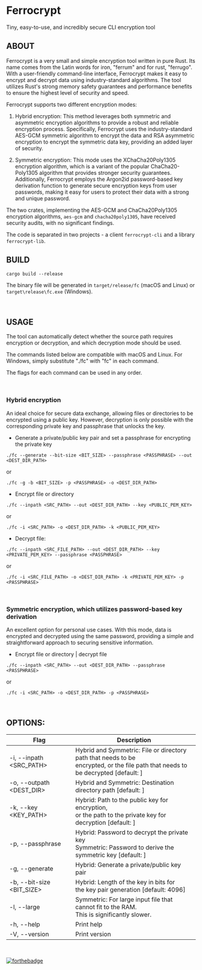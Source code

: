 # Ferrocrypt

Tiny, easy-to-use, and incredibly secure CLI encryption tool

## ABOUT

Ferrocrypt is a very small and simple encryption tool written in pure Rust.
Its name comes from the Latin words for iron, "ferrum" and for rust, "ferrugo".
With a user-friendly command-line interface, Ferrocrypt makes it easy
to encrypt and decrypt data using industry-standard algorithms.
The tool utilizes Rust's strong memory safety guarantees and performance benefits
to ensure the highest level of security and speed.

Ferrocrypt supports two different encryption modes:

1. Hybrid encryption: This method leverages both symmetric and asymmetric encryption algorithms
   to provide a robust and reliable encryption process.
   Specifically, Ferrocrypt uses the industry-standard AES-GCM symmetric algorithm to encrypt the data
   and RSA asymmetric encryption to encrypt the symmetric data key,
   providing an added layer of security.

2. Symmetric encryption: This mode uses the XChaCha20Poly1305 encryption algorithm,
   which is a variant of the popular ChaCha20-Poly1305 algorithm that provides stronger
   security guarantees.
   Additionally, Ferrocrypt employs the Argon2id password-based key derivation function
   to generate secure encryption keys from user passwords,
   making it easy for users to protect their data with a strong and unique password.

The two crates, implementing the AES-GCM and ChaCha20Poly1305 encryption algorithms,
`aes-gcm` and `chacha20poly1305`, have received security audits, with no significant findings.

The code is separated in two projects - a client `ferrocrypt-cli` and a library `ferrocrypt-lib`.

## BUILD

`cargo build --release`

The binary file will be generated in `target/release/fc` (macOS and Linux)
or `target\release\fc.exe` (Windows).

<br/>

## USAGE

The tool can automatically detect whether the source path requires
encryption or decryption, and which decryption mode should be used.

The commands listed below are compatible with macOS and Linux.
For Windows, simply substitute "./fc" with "fc" in each command.

The flags for each command can be used in any order.

<br/>

### Hybrid encryption

An ideal choice for secure data exchange, allowing files or directories
to be encrypted using a public key. However, decryption is only possible
with the corresponding private key and passphrase that unlocks the key.

- Generate a private/public key pair and set a passphrase for encrypting the private key

`./fc --generate --bit-size <BIT_SIZE> --passphrase <PASSPHRASE> --out <DEST_DIR_PATH>`

or

`./fc -g -b <BIT_SIZE> -p <PASSPHRASE> -o <DEST_DIR_PATH>`

- Encrypt file or directory

`./fc --inpath <SRC_PATH> --out <DEST_DIR_PATH> --key <PUBLIC_PEM_KEY>`

or

`./fc -i <SRC_PATH> -o <DEST_DIR_PATH> -k <PUBLIC_PEM_KEY>`

- Decrypt file:

`./fc --inpath <SRC_FILE_PATH> --out <DEST_DIR_PATH> --key <PRIVATE_PEM_KEY> --passphrase <PASSPHRASE>`

or

`./fc -i <SRC_FILE_PATH> -o <DEST_DIR_PATH> -k <PRIVATE_PEM_KEY> -p <PASSPHRASE>`

<br/>

### Symmetric encryption, which utilizes password-based key derivation

An excellent option for personal use cases. With this mode, data is encrypted
and decrypted using the same password, providing a simple and straightforward
approach to securing sensitive information.

- Encrypt file or directory | decrypt file

`./fc --inpath <SRC_PATH> --out <DEST_DIR_PATH> --passphrase <PASSPHRASE>`

or

`./fc -i <SRC_PATH> -o <DEST_DIR_PATH> -p <PASSPHRASE>`

<br/>

## OPTIONS:

| Flag                        | Description                                                                                                                           |
|-----------------------------|---------------------------------------------------------------------------------------------------------------------------------------|
| -i, --inpath <SRC_PATH>     | Hybrid and Symmetric: File or directory path that needs to be <br/>encrypted, or the file path that needs to be decrypted [default: ] |
| -o, --outpath <DEST_DIR>    | Hybrid and Symmetric: Destination directory path [default: ]                                                                          |                                                                             
| -k, --key <KEY_PATH>        | Hybrid: Path to the public key for encryption, <br/>or the path to the private key for decryption [default: ]                         |                                                         
| -p, --passphrase <PASSWORD> | Hybrid: Password to decrypt the private key <br/>Symmetric: Password to derive the symmetric key [default: ]                          |
| -g, --generate              | Hybrid: Generate a private/public key pair                                                                                            |                                                                                                 
| -b, --bit-size <BIT_SIZE>   | Hybrid: Length of the key in bits for <br/>the key pair generation [default: 4096]                                                    |                                                                          
| -l, --large                 | Symmetric: For large input file that cannot fit to the RAM. <br/>This is significantly slower.                                        |                                                                       
| -h, --help                  | Print help                                                                                                                            |                                                                                                                                   
| -V, --version               | Print version                                                                                                                         |                                                                                                                             |

<br/>

[![forthebadge](https://forthebadge.com/images/badges/made-with-rust.svg)](https://forthebadge.com)
